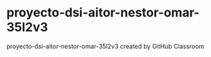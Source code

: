 # proyecto-dsi-aitor-nestor-omar-35l2v3
proyecto-dsi-aitor-nestor-omar-35l2v3 created by GitHub Classroom
